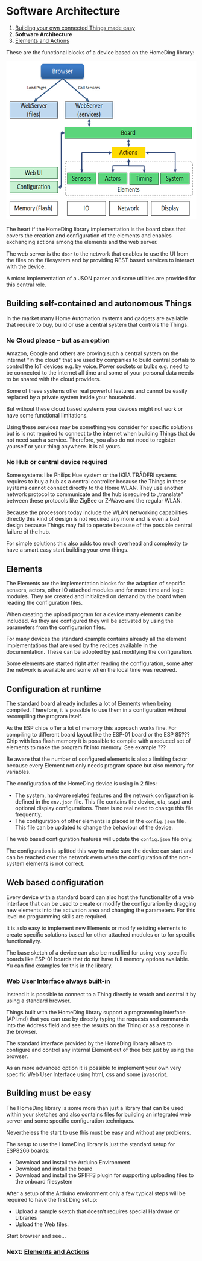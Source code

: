 # Software Architecture

1. [Building your own connected Things made easy](/concepts/paper01.md)
2. **Software Architecture**
3. [Elements and Actions](/concepts/paper03.md)

These are the functional blocks of a device based on the HomeDing library:

<img src="concepts/architectureblocks.png" alt="drawing" style="width:600px;height:420px"/>

The heart if the HomeDing library implementation is the board class that covers the creation and configuration of the elements and enables exchanging actions among the elements and the web server.

The web server is the `door` to the network that enables to use the UI from the files on the filesystem and by providing REST based services to interact with the device.  

A micro implementation of a JSON parser and some utilities are provided for this central role.

## Building self-contained and autonomous Things

In the market many Home Automation systems and gadgets are available that require to buy, build or use a central system that controls the Things.

### No Cloud please – but as an option

Amazon, Google and others are proving such a central system on the internet "in the cloud" that are used by companies to build central portals to control the IoT devices e.g. by voice.
Power sockets or bulbs e.g. need to be connected to the internet all time and some of your personal data needs to be shared with the cloud providers.

Some of these systems offer real powerful features and cannot be easily replaced by a private system inside your household.

But without these cloud based systems your devices might not work or have some functional limitations.

Using these services may be something you consider for specific solutions but is is not required to connect to the internet when building Things that do not need such a service.
Therefore, you also do not need to register yourself or your thing anywhere. It is all yours.

### No Hub or central device required

Some systems like Philips Hue system or the IKEA TRÅDFRI systems requires to buy a hub as a central controller because the Things in these systems cannot connect directly to the Home WLAN. They use another network protocol to communicate and the hub is required to „translate“ between these protocols like ZigBee or Z-Wave and the regular WLAN.

Because the processors today include the WLAN networking capabilities directly this kind of design is not required any more and is even a bad design because Things may fail to operate because of the possible central failure of the hub.

For simple solutions this also adds too much overhead and complexity to have a smart easy start building your own things.

## Elements 

The Elements are the implementation blocks for the adaption of sepcific sensors, actors, other IO attached modules and for more time and logic modules. They are created and initialized on demand by the board when reading the configuration files.

When creating the upload program for a device many elements can be included. As they are configured they will be activated by using the parameters from the configurarion files.

For many devices the standard example contains already all the element implementations that are used by the recipes available in the documentation. These can be adopted by just modifying the configuration.

Some elements are started right after reading the configuration, some after the network is available and some when the local time was received.


## Configuration at runtime

The standard board already includes a lot of Elements when being compiled. Therefore, it is possible to use them in a configuration without recompiling the program itself.

As the ESP chips offer a lot of memory this approach works fine. For compiling to different board layout like the ESP-01 board or the ESP 85??? Chip with less flash memory it is possible to compile with a reduced set of elements to make the program fit into memory. See example ???

Be aware that the number of configured elements is also a limiting factor because every Element not only needs program space but also memory for variables.

The configuration of the HomeDing device is using in 2 files:

* The system, hardware related features and the network configuration is defined in the `env.json` file. This file contains the device, ota, sspd and optional display configurations. There is no real need to change this file frequently.
* The configuration of other elements is  placed in the `config.json` file. This file can be updated to change the behaviour of the device.

The web based configuration features will update the `config.json` file only.

The configuration is splitted this way to make sure the device can start and can be reached over the network even when the configuration of the non-system elements is not correct.


## Web based configuration

Every device with a standard board can also host the functionality of a web interface that can be used to create or modify the configurarion by dragging new elements into the activation area and changing the parameters.
For this level no programming skills are required.  

It is aslo easy to implement new Elements or modify existing elements to create specific solutions based for other attached modules or to for specific functionaliyty.

The base sketch of a device can also be modified for using very specific boards like ESP-01 boards that do not have full memory options available. Yu can find examples for this in the library.

### Web User Interface always built-in

Instead it is possible to connect to a Thing directly to watch and control it by using a standard browser.

Things built with the HomeDing library support a programming interface (API.md) that you can use by directly typing the requests and commands into the Address field and see the results on the Thing or as a response in the browser.

The standard interface provided by the HomeDing library allows to configure and control any internal Element out of thee box just by using the browser.

As an more advanced option it is possible to implement your own very specific Web User Interface using html, css and some javascript.

## Building must be easy

The HomeDing library is some more than just a library that can be used within your sketches and also contains files for building an integrated web server and some specific configuration techniques.

Nevertheless the start to use this must be easy and without any problems.

The setup to use the HomeDing library is just the standard setup for ESP8266 boards:

* Download and install the Arduino Environment
* Download and install the board
* Download and install the SPIFFS plugin for supporting uploading files to the onboard filesystem

After a setup of the Arduino environment only a few typical steps will be required to have the first Ding setup:

* Upload a sample sketch that doesn’t requires special Hardware or Libraries
* Upload the Web files.

Start browser and see...

### Next: [Elements and Actions](/concepts/paper03.md)